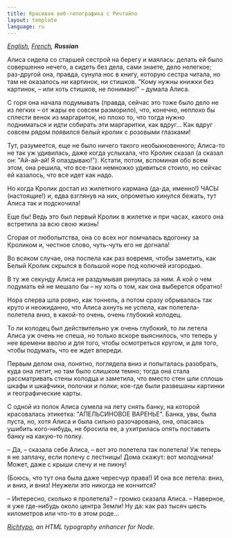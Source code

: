 ```yaml
---
title: Красивая веб-типографика с Ричтайпо
layout: template
language: ru
---
```


_[English](/), [French](/french), **Russian**_

Алиса сидела со старшей сестрой на берегу и маялась: делать ей было совершенно нечего, а сидеть без дела, сами знаете, дело нелегкое; раз-другой она, правда, сунула нос в книгу, которую сестра читала, но там не оказалось ни картинок, ни стишков. "Кому нужны книжки без картинок, – или хоть стишков, не понимаю!" – думала Алиса.

С горя она начала подумывать (правда, сейчас это тоже было дело не из легких – от жары ее совсем разморило), что, конечно, неплохо бы сплести венок из маргариток, но плохо то, что тогда нужно подниматься и идти собирать эти маргаритки, как вдруг... Как вдруг совсем рядом появился белый кролик с розовыми глазками!

Тут, разумеется, еще не было ничего такого необыкновенного; Алиса-то не так уж удивилась, даже когда услыхала, что Кролик сказал (а сказал он: "Ай-ай-ай! Я опаздываю!"). Кстати, потом, вспоминая обо всем этом, она решила, что все-таки немножко удивиться стоило, но сейчас ей казалось, что все идет как надо.

Но когда Кролик достал из жилетного кармана (да-да, именно!) ЧАСЫ (настоящие!) и, едва взглянув на них, опрометью кинулся бежать, тут Алиса так и подскочила!

Еще бы! Ведь это был первый Кролик в жилетке и при часах, какого она встретила за всю свою жизнь!

Сгорая от любопытства, она со всех ног помчалась вдогонку за Кроликом и, честное слово, чуть-чуть его не догнала!

Во всяком случае, она поспела как раз вовремя, чтобы заметить, как Белый Кролик скрылся в большой норе под колючей изгородью.

В ту же секунду Алиса не раздумывая ринулась за ним. А кой о чем подумать ей не мешало бы – ну хоть о том, как она выберется обратно!

Нора сперва шла ровно, как тоннель, а потом сразу обрывалась так круто и неожиданно, что Алиса ахнуть не успела, как полетела-полетела вниз, в какой-то очень, очень глубокий колодец.

То ли колодец был действительно уж очень глубокий, то ли летела Алиса уж очень не спеша, но только вскоре выяснилось, что теперь у нее времени вволю и для того, чтобы осмотреться кругом, и для того, чтобы подумать, что ее ждет впереди.

Первым делом она, понятно, поглядела вниз и попыталась разобрать, куда она летит, но там было слишком темно; тогда она стала рассматривать стены колодца и заметила, что вместо стен шли сплошь шкафы и шкафчики, полочки и полки; кое-где были развешаны картинки и географические карты.

С одной из полок Алиса сумела на лету снять банку, на которой красовалась этикетка: "АПЕЛЬСИНОВОЕ ВАРЕНЬЕ". Банка, увы, была пуста, но, хотя Алиса и была сильно разочарована, она, опасаясь ушибить кого-нибудь, не бросила ее, а ухитрилась опять поставить банку на какую-то полку.

– Да, – сказала себе Алиса, – вот это полетела так полетела! Уж теперь я не заплачу, если полечу с лестницы! Дома скажут: вот молодчина! Может, даже с крыши слечу и не пикну!

(Боюсь, что тут она была даже чересчур права!) И она все летела: вниз, и вниз, и вниз! Неужели это никогда не кончится?

– Интересно, сколько я пролетела? – громко сказала Алиса. – Наверное, я уже где-нибудь около центра Земли! Ну да: как раз тысяч шесть километров или что-то в этом роде...

_[Richtypo](https://github.com/sapegin/richtypo.js), an HTML typography enhancer for Node._
